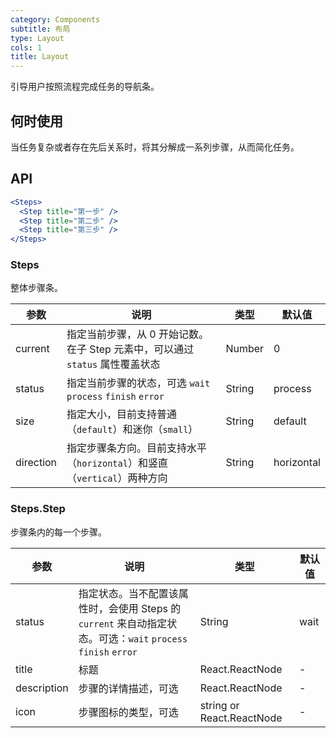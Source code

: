 ```yaml
---
category: Components
subtitle: 布局
type: Layout
cols: 1
title: Layout
---
```


引导用户按照流程完成任务的导航条。

## 何时使用

当任务复杂或者存在先后关系时，将其分解成一系列步骤，从而简化任务。

## API

```jsx
<Steps>
  <Step title="第一步" />
  <Step title="第二步" />
  <Step title="第三步" />
</Steps>
```

### Steps

整体步骤条。

| 参数      | 说明                                      | 类型         | 默认值 |
|----------|------------------------------------------|-------------|-------|
| current | 指定当前步骤，从 0 开始记数。在子 Step 元素中，可以通过 `status` 属性覆盖状态 | Number | 0 |
| status | 指定当前步骤的状态，可选 `wait` `process` `finish` `error` | String | process |
| size | 指定大小，目前支持普通（`default`）和迷你（`small`）| String | default |
| direction | 指定步骤条方向。目前支持水平（`horizontal`）和竖直（`vertical`）两种方向 | String | horizontal  |

### Steps.Step

步骤条内的每一个步骤。

| 参数      | 说明                                     | 类型       | 默认值 |
|----------|-----------------------------------------|------------|-------|
| status | 指定状态。当不配置该属性时，会使用 Steps 的 `current` 来自动指定状态。可选：`wait` `process` `finish` `error` | String | wait |
| title | 标题 | React.ReactNode | -     |
| description | 步骤的详情描述，可选 | React.ReactNode | -  |
| icon | 步骤图标的类型，可选 | string or React.ReactNode | - |

